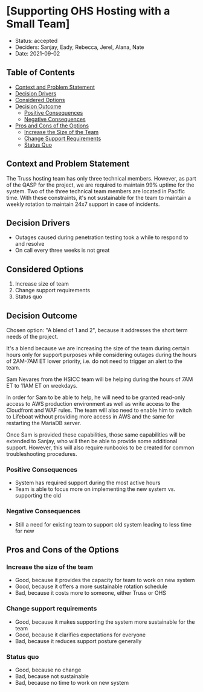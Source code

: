 # [Supporting OHS Hosting with a Small Team]
<!-- Source: https://raw.githubusercontent.com/adr/madr/master/template/template.md -->

* Status: accepted <!-- optional -->
* Deciders: Sanjay, Eady, Rebecca, Jerel, Alana, Nate <!-- optional -->
* Date: 2021-09-02 <!-- optional -->

## Table of Contents

<!-- toc -->

* [Context and Problem Statement](#context-and-problem-statement)
* [Decision Drivers](#decision-drivers)
* [Considered Options](#considered-options)
* [Decision Outcome](#decision-outcome)
  * [Positive Consequences](#positive-consequences)
  * [Negative Consequences](#negative-consequences)
* [Pros and Cons of the Options](#pros-and-cons-of-the-options)
  * [Increase the Size of the Team](#increase-the-size-of-the-team)
  * [Change Support Requirements](#change-support-requirements)
  * [Status Quo](#status-quo)

<!-- Regenerate with "pre-commit run -a markdown-toc" -->

<!-- tocstop -->

## Context and Problem Statement

The Truss hosting team has only three technical members. However, as part of the QASP for the project, we are required to maintain 99% uptime for the system. Two of the three technical team members are located in Pacific time. With these constraints, it's not sustainable for the team to maintain a weekly rotation to maintain 24x7 support in case of incidents.

## Decision Drivers

* Outages caused during penetration testing took a while to respond to and resolve
* On call every three weeks is not great

## Considered Options

1. Increase size of team
1. Change support requirements
1. Status quo

## Decision Outcome

Chosen option: "A blend of 1 and 2", because it addresses the short term needs of the project.

It's a blend because we are increasing the size of the team during certain hours only for support purposes while considering outages during the hours of 2AM-7AM ET lower priority, i.e. do not need to trigger an alert to the team.

Sam Nevares from the HSICC team will be helping during the hours of 7AM ET to 11AM ET on weekdays.

In order for Sam to be able to help, he will need to be granted read-only access to AWS production environment as well as write access to the Cloudfront and WAF rules. The team will also need to enable him to switch to Lifeboat without providing more access in AWS and the same for restarting the MariaDB server.

Once Sam is provided these capabilities, those same capabilities will be extended to Sanjay, who will then be able to provide some additional support. However, this will also require runbooks to be created for common troubleshooting procedures.

### Positive Consequences

* System has required support during the most active hours
* Team is able to focus more on implementing the new system vs. supporting the old

### Negative Consequences

* Still a need for existing team to support old system leading to less time for new

## Pros and Cons of the Options

### Increase the size of the team

* Good, because it provides the capacity for team to work on new system
* Good, because it offers a more sustainable rotation schedule
* Bad, because it costs more to someone, either Truss or OHS

### Change support requirements

* Good, because it makes supporting the system more sustainable for the team
* Good, because it clarifies expectations for everyone
* Bad, because it reduces support posture generally

### Status quo

* Good, because no change
* Bad, because not sustainable
* Bad, because no time to work on new system

